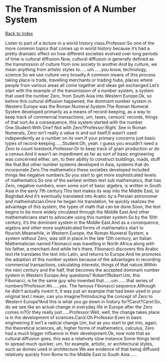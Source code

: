 # The Transmission of A Number System
[Back to Index](https://github.com/windows10010/tpoExtractor/blob/master/README.md)

Listen to part of a lecture in a world history class.Professor:So one of the more common topics that comes up in world history because it’s had a pretty dramatic effect on how different societies evolved over long periods of time is cultural diffusion.Now, cultural diffusion is generally defined as the transmission of culture from one society to another.And by culture, we mean anything from artistic styles to……um……you know, technology, science.So we use culture very broadly.A common means of this process taking place is trade, travelling merchants or trading hubs, places where people from various areas all come together and ideas get exchanged.Let’s start with the example of the transmission of a number system, a system that used the number Zero, from South Asia into Western Europe.Ok, so before this cultural diffusion happened, the dominant number system in Western Europe was the Roman Numeral System.The Roman Numeral System developed primarily as a means of record-keeping, as a way to keep track of commercial transactions, um, taxes, censors’ records, things of that sort.As a consequence, this system started with the number One.Student:With One? Not with Zero?Professor:Right. See in Roman Numerals, Zero isn’t really a value in and out itself.It wasn’t used independently as a number on its own.If your primary concerns just basic types of record-keeping……Student:Oh, yeah. I guess you wouldn’t need a Zero to count livestock.Professor:Or to keep track of grain production or do a census.And it wasn’t an impediment as far as sort of basic engineering was concerned either, um, to their ability to construct buildings, roads, stuff like that.But other number systems developed in Asia, systems that do incorporate Zero.The mathematics these societies developed included things like negative numbers.So you start to get more sophisticated levels of mathematics.So one of the earliest written text sub mathematics, that has Zero, negative numbers, even some sort of basic algebra, is written in South Asia in the early 7th century.This text makes its way into the Middle East, to Baghdad.And it’s eventually translated into Arabic by a Persian astronomer and mathematician.Once he began his translation, he quickly realizes the advantage of this system, the types of math that can be done.Soon, the text begins to be more widely circulated through the Middle East.And other mathematicians start to advocate using this number system.So by the 10th century, it’s the dominant system in the Middle East.And as a consequence, algebra and other more sophisticated forms of mathematics start to flourish.Meanwhile, in Western Europe, the Roman Numeral System, a system without Zero, was still in place.In the late 12th century, an Italian Mathematician named Fibonacci was travelling in North Africa along with his father, a merchant.And while he’s there, Fibonacci discovers this Arabic text.He translates the text into Latin, and returns to Europe.And he promotes the adoption of this number system because of the advantages in recording commercial transactions, calculating interests, things of that nature.Within the next century and the half, that becomes the accepted dominant number system in Western Europe.Any questions? Robert?Robert:Um, this Fibonacci, is he the same guy who invented that……um…….that series of numbers?Professor:Ah……yes. The famous Fibonacci sequence.Although he didn’t actually invent it, it was just an example that had been used in your original text.I mean, can you imagine?Introducing the concept of Zero to Western Europe?And this is what you go down in history for?Carol?Carol:So, do we see like an actual change in everyday life in Europe after the Zero comes in?Or they really just……Professor:Well, well, the change takes place is in the development of sciences.Carol:Oh.Professor:Even in basic engineering.It isn’t a radical change.Um, but as you start to get into, again, the theoretical sciences, ah, higher forms of mathematics, calculus, Zero had a much bigger influence in their development.Ok, now note that as cultural diffusion goes, this was a relatively slow instance.Some things tend to spread much quicker, um, for example, artistic, or architectural styles, such as domes used in architecture.We see evidence of that being diffused relatively quickly from Rome to the Middle East to South Asia……   